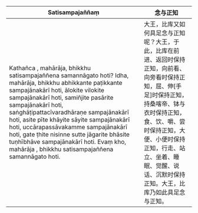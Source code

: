 Satisampajaññaṃ|念与正知
--------- | -------------
Kathañca , mahārāja, bhikkhu satisampajaññena samannāgato hoti? Idha, mahārāja, bhikkhu abhikkante paṭikkante sampajānakārī hoti, ālokite vilokite sampajānakārī hoti, samiñjite pasārite sampajānakārī hoti, saṅghāṭipattacīvaradhāraṇe sampajānakārī hoti, asite pīte khāyite sāyite sampajānakārī hoti, uccārapassāvakamme sampajānakārī hoti, gate ṭhite nisinne sutte jāgarite bhāsite tuṇhībhāve sampajānakārī hoti. Evaṃ kho, mahārāja , bhikkhu satisampajaññena samannāgato hoti.|大王，比库又如何具足念与正知呢？大王，于此，比库在前进、返回时保持正知，向前看、向旁看时保持正知，屈、伸[手足]时保持正知，持桑喀帝、钵与衣时保持正知，食、饮、嚼、尝时保持正知，大便、小便时保持正知，行走、站立、坐着、睡眠、觉醒、说话、沉默时保持正知。大王，比库乃如此具足念与正知。
